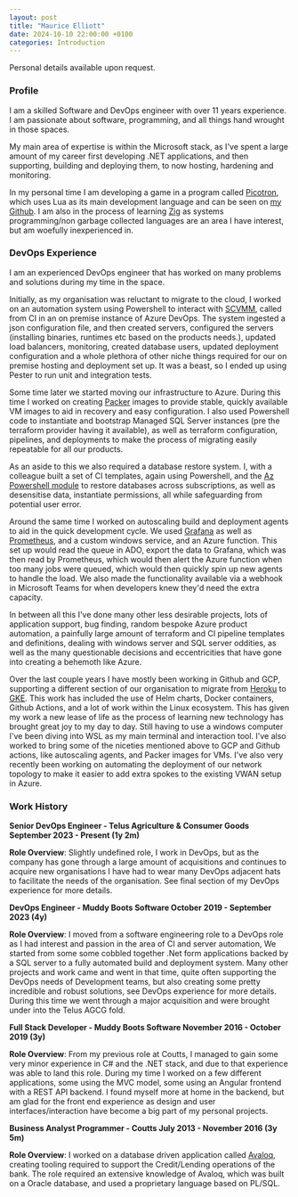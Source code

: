 ```yaml
---
layout: post
title: "Maurice Elliott"
date: 2024-10-10 22:00:00 +0100
categories: Introduction
---
```


Personal details available upon request.

### Profile

I am a skilled Software and DevOps engineer with over 11 years experience. I am passionate about software, programming, and all things hand wrought in those spaces.

My main area of expertise is within the Microsoft stack, as I've spent a large amount of my career first developing .NET applications, and then supporting, building and deploying them, to now hosting, hardening and monitoring.

In my personal time I am developing a game in a program called [Picotron](https://www.lexaloffle.com/picotron.php), which uses Lua as its main development language and can be seen on [my Github](https://github.com/MauriceElliott/gut_wound). I am also in the process of learning [Zig](https://ziglang.org) as systems programming/non garbage collected languages are an area I have interest, but am woefully inexperienced in.

### DevOps Experience

I am an experienced DevOps engineer that has worked on many problems and solutions during my time in the space.

Initially, as my organisation was reluctant to migrate to the cloud, I worked on an automation system using Powershell to interact with [SCVMM](https://learn.microsoft.com/en-us/system-center/vmm/whats-new-in-vmm?view=sc-vmm-2022), called from CI in an on premise instance of Azure DevOps. The system ingested a json configuration file, and then created servers, configured the servers (installing binaries, runtimes etc based on the products needs.), updated load balancers, monitoring, created database users, updated deployment configuration and a whole plethora of other niche things required for our on premise hosting and deployment set up. It was a beast, so I ended up using Pester to run unit and integration tests.

Some time later we started moving our infrastructure to Azure. During this time I worked on creating [Packer](https://www.packer.io) images to provide stable, quickly available VM images to aid in recovery and easy configuration. I also used Powershell code to instantiate and bootstrap Managed SQL Server instances (pre the terraform provider having it available), as well as terraform configuration, pipelines, and deployments to make the process of migrating easily repeatable for all our products.

As an aside to this we also required a database restore system. I, with a colleague built a set of CI templates, again using Powershell, and the [Az Powershell module](https://learn.microsoft.com/en-us/powershell/azure/new-azureps-module-az?view=azps-12.3.0) to restore databases across subscriptions, as well as desensitise data, instantiate permissions, all while safeguarding from potential user error.

Around the same time I worked on autoscaling build and deployment agents to aid in the quick development cycle. We used [Grafana](https://grafana.com) as well as [Prometheus](https://prometheus.io/docs/introduction/overview/), and a custom windows service, and an Azure function. This set up would read the queue in ADO, export the data to Grafana, which was then read by Prometheus, which would then alert the Azure function when too many jobs were queued, which would then quickly spin up new agents to handle the load. We also made the functionality available via a webhook in Microsoft Teams for when developers knew they'd need the extra capacity.

In between all this I've done many other less desirable projects, lots of application support, bug finding, random bespoke Azure product automation, a painfully large amount of terraform and CI pipeline templates and definitions, dealing with windows server and SQL server oddities, as well as the many questionable decisions and eccentricities that have gone into creating a behemoth like Azure.

Over the last couple years I have mostly been working in Github and GCP, supporting a different section of our organisation to migrate from [Heroku](https://www.heroku.com) to [GKE](https://cloud.google.com/kubernetes-engine/docs/concepts/kubernetes-engine-overview). This work has included the use of Helm charts, Docker containers, Github Actions, and a lot of work within the Linux ecosystem. This has given my work a new lease of life as the process of learning new technology has brought great joy to my day to day. Still having to use a windows computer I've been diving into WSL as my main terminal and interaction tool. I've also worked to bring some of the niceties mentioned above to GCP and Github actions, like autoscaling agents, and Packer images for VMs.
I've also very recently been working on automating the deployment of our network topology to make it easier to add extra spokes to the existing VWAN setup in Azure.

### Work History

**Senior DevOps Engineer - Telus Agriculture & Consumer Goods
September 2023 - Present (1y 2m)**

**Role Overview**: Slightly undefined role, I work in DevOps, but as the company has gone through a large amount of acquisitions and continues to acquire new organisations I have had to wear many DevOps adjacent hats to facilitate the needs of the organisation. See final section of my DevOps experience for more details.

**DevOps Engineer - Muddy Boots Software
October 2019 - September 2023 (4y)**

**Role Overview**: I moved from a software engineering role to a DevOps role as I had interest and passion in the area of CI and server automation, We started from some some cobbled together .Net form applications backed by a SQL server to a fully automated build and deployment system. Many other projects and work came and went in that time, quite often supporting the DevOps needs of Development teams, but also creating some pretty incredible and robust solutions, see DevOps experience for more details. During this time we went through a major acquisition and were brought under into the Telus AGCG fold.

**Full Stack Developer - Muddy Boots Software
November 2016 - October 2019 (3y)**

**Role Overview**: From my previous role at Coutts, I managed to gain some very minor experience in C# and the .NET stack, and due to that experience was able to land this role. During my time I worked on a few different applications, some using the MVC model, some using an Angular frontend with a REST API backend. I found myself more at home in the backend, but am glad for the front end experience as design and user interfaces/interaction have become a big part of my personal projects.

**Business Analyst Programmer - Coutts
July 2013 - November 2016 (3y 5m)**

**Role Overview**: I worked on a database driven application called [Avaloq](https://www.avaloq.com), creating tooling required to support the Credit/Lending operations of the bank. The role required an extensive knowledge of Avaloq, which was built on a Oracle database, and used a proprietary language based on PL/SQL.
